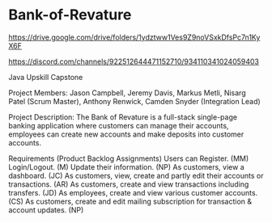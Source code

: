 # Bank-of-Revature

https://drive.google.com/drive/folders/1ydztww1Ves9Z9noVSxkDfsPc7n1KyX6F

https://discord.com/channels/922512644471152710/934110341024059403

Java Upskill Capstone 

Project Members:
Jason Campbell, Jeremy Davis, Markus Metli, Nisarg Patel (Scrum Master), Anthony Renwick, Camden Snyder (Integration Lead)

Project Description:
The Bank of Revature is a full-stack single-page banking application where customers can manage their accounts, employees can create new accounts and make deposits into customer accounts. 

Requirements (Product Backlog Assignments) 
Users can
Register. (MM)
Login/Logout. (M)
Update their information. (NP)
As customers, view a dashboard. (JC)
As customers, view, create and partly edit their accounts or transactions. (AR)
As customers, create and view transactions including transfers. (JD)
As employees, create and view various customer accounts. (CS)
As customers, create and edit mailing subscription for transaction & account updates. (NP)

